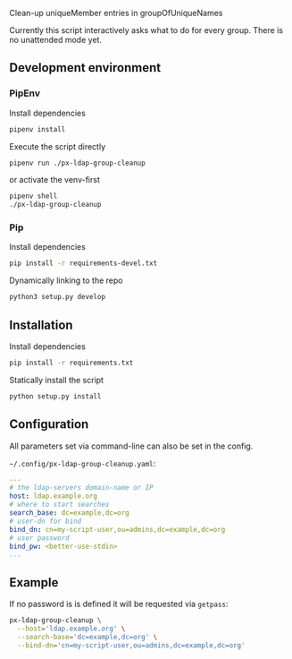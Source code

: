 
Clean-up uniqueMember entries in groupOfUniqueNames

Currently this script interactively asks what to do for every group.
There is no unattended mode yet.

## Development environment

### PipEnv

Install dependencies
```bash
pipenv install
```

Execute the script directly
```bash
pipenv run ./px-ldap-group-cleanup
```

or activate the venv-first
```bash
pipenv shell
./px-ldap-group-cleanup
```


### Pip

Install dependencies
```bash
pip install -r requirements-devel.txt
```

Dynamically linking to the repo
```bash
python3 setup.py develop
```


## Installation

Install dependencies
```bash
pip install -r requirements.txt
```

Statically install the script
```bash
python setup.py install
```


## Configuration

All parameters set via command-line can also be set in the config.

`~/.config/px-ldap-group-cleanup.yaml`:
```yaml
---
# the ldap-servers domain-name or IP
host: ldap.example.org
# where to start searches
search_base: dc=example,dc=org
# user-dn for bind
bind_dn: cn=my-script-user,ou=admins,dc=example,dc=org
# user password
bind_pw: <better-use-stdin>
...

```

## Example

If no password is is defined it will be requested via `getpass`:
```bash
px-ldap-group-cleanup \
  --host='ldap.example.org' \
  --search-base='dc=example,dc=org' \
  --bind-dn='cn=my-script-user,ou=admins,dc=example,dc=org'
```
